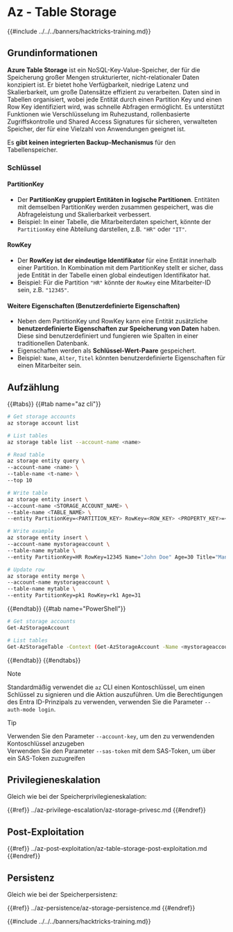 # Az - Table Storage

{{#include ../../../banners/hacktricks-training.md}}

## Grundinformationen

**Azure Table Storage** ist ein NoSQL-Key-Value-Speicher, der für die Speicherung großer Mengen strukturierter, nicht-relationaler Daten konzipiert ist. Er bietet hohe Verfügbarkeit, niedrige Latenz und Skalierbarkeit, um große Datensätze effizient zu verarbeiten. Daten sind in Tabellen organisiert, wobei jede Entität durch einen Partition Key und einen Row Key identifiziert wird, was schnelle Abfragen ermöglicht. Es unterstützt Funktionen wie Verschlüsselung im Ruhezustand, rollenbasierte Zugriffskontrolle und Shared Access Signatures für sicheren, verwalteten Speicher, der für eine Vielzahl von Anwendungen geeignet ist.

Es **gibt keinen integrierten Backup-Mechanismus** für den Tabellenspeicher.

### Schlüssel

#### **PartitionKey**

- Der **PartitionKey gruppiert Entitäten in logische Partitionen**. Entitäten mit demselben PartitionKey werden zusammen gespeichert, was die Abfrageleistung und Skalierbarkeit verbessert.
- Beispiel: In einer Tabelle, die Mitarbeiterdaten speichert, könnte der `PartitionKey` eine Abteilung darstellen, z.B. `"HR"` oder `"IT"`.

#### **RowKey**

- Der **RowKey ist der eindeutige Identifikator** für eine Entität innerhalb einer Partition. In Kombination mit dem PartitionKey stellt er sicher, dass jede Entität in der Tabelle einen global eindeutigen Identifikator hat.
- Beispiel: Für die Partition `"HR"` könnte der `RowKey` eine Mitarbeiter-ID sein, z.B. `"12345"`.

#### **Weitere Eigenschaften (Benutzerdefinierte Eigenschaften)**

- Neben dem PartitionKey und RowKey kann eine Entität zusätzliche **benutzerdefinierte Eigenschaften zur Speicherung von Daten** haben. Diese sind benutzerdefiniert und fungieren wie Spalten in einer traditionellen Datenbank.
- Eigenschaften werden als **Schlüssel-Wert-Paare** gespeichert.
- Beispiel: `Name`, `Alter`, `Titel` könnten benutzerdefinierte Eigenschaften für einen Mitarbeiter sein.

## Aufzählung

{{#tabs}}
{{#tab name="az cli"}}
```bash
# Get storage accounts
az storage account list

# List tables
az storage table list --account-name <name>

# Read table
az storage entity query \
--account-name <name> \
--table-name <t-name> \
--top 10

# Write table
az storage entity insert \
--account-name <STORAGE_ACCOUNT_NAME> \
--table-name <TABLE_NAME> \
--entity PartitionKey=<PARTITION_KEY> RowKey=<ROW_KEY> <PROPERTY_KEY>=<PROPERTY_VALUE>

# Write example
az storage entity insert \
--account-name mystorageaccount \
--table-name mytable \
--entity PartitionKey=HR RowKey=12345 Name="John Doe" Age=30 Title="Manager"

# Update row
az storage entity merge \
--account-name mystorageaccount \
--table-name mytable \
--entity PartitionKey=pk1 RowKey=rk1 Age=31
```
{{#endtab}}
{{#tab name="PowerShell"}}
```bash
# Get storage accounts
Get-AzStorageAccount

# List tables
Get-AzStorageTable -Context (Get-AzStorageAccount -Name <mystorageaccount> -ResourceGroupName <ResourceGroupName>).Context
```
{{#endtab}}
{{#endtabs}}

> [!NOTE]
> Standardmäßig verwendet die `az` CLI einen Kontoschlüssel, um einen Schlüssel zu signieren und die Aktion auszuführen. Um die Berechtigungen des Entra ID-Prinzipals zu verwenden, verwenden Sie die Parameter `--auth-mode login`.

> [!TIP]
> Verwenden Sie den Parameter `--account-key`, um den zu verwendenden Kontoschlüssel anzugeben\
> Verwenden Sie den Parameter `--sas-token` mit dem SAS-Token, um über ein SAS-Token zuzugreifen

## Privilegieneskalation

Gleich wie bei der Speicherprivilegieneskalation:

{{#ref}}
../az-privilege-escalation/az-storage-privesc.md
{{#endref}}

## Post-Exploitation

{{#ref}}
../az-post-exploitation/az-table-storage-post-exploitation.md
{{#endref}}

## Persistenz

Gleich wie bei der Speicherpersistenz:

{{#ref}}
../az-persistence/az-storage-persistence.md
{{#endref}}

{{#include ../../../banners/hacktricks-training.md}}
